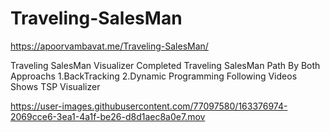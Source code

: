 # Traveling-SalesMan

https://apoorvambavat.me/Traveling-SalesMan/


Traveling SalesMan Visualizer 
Completed Traveling SalesMan Path By Both Approachs
1.BackTracking
2.Dynamic Programming
Following Videos Shows TSP Visualizer

https://user-images.githubusercontent.com/77097580/163376974-2069cce6-3ea1-4a1f-be26-d8d1aec8a0e7.mov

